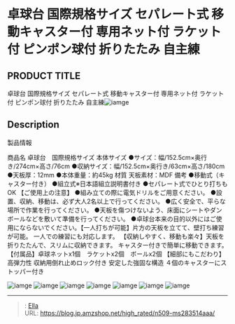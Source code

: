 # 卓球台 国際規格サイズ セパレート式 移動キャスター付 専用ネット付 ラケット付 ピンポン球付 折りたたみ 自主練


## PRODUCT TITLE 

卓球台 国際規格サイズ セパレート式 移動キャスター付 専用ネット付 ラケット付 ピンポン球付 折りたたみ 自主練![iamge](https://b2bfiles1.gigab2b.cn/image/wkseller/305/283514/20210901_7610f6524274ff7fb4a7cc3419bff48a.jpg)

## Description

製品情報

商品名 卓球台　国際規格サイズ 本体サイズ  ●サイズ：幅/152.5cm×奥行き/274cm×高さ/76cm ●収納サイズ：幅/152.5cm×奥行き/63cm×高さ/180cm ●天板厚：12mm ●本体重量：約45kg 材質 天板素材：MDF 備考  ●移動式（キャスター付き） ●組立式※日本語組立説明書付き ●セパレート式でひとり打ちもOK 【ご使用上の注意】  ●組み立ての際に電気ドリルをご用意ください。 ●設置、収納、移動は、必ず大人2名以上で行ってください。 ●広く安全で、平らな場所で作業を行ってください。 ●天板を傷つけないよう、床面にシートやダンボールなどを敷いて準備を行ってください。 ●卓球台本来の目的以外にはご使用にならないでください。【一人打ちが可能】片方の天板を立てて、壁打ち練習が可能。 一人での練習にも対応します。
【収納しやすく、移動も楽々】天板を折りたたんで、スリムに収納できます。 キャスター付きで簡単に移動できます。
【付属品】卓球ネットx1個　ラケットx2個　ボールx2個
【細部にもこだわり】高弾力性 収納用倒れ止めロック付き 安定した強固な構造 ４個のキャスターにストッパー付き






![iamge](https://b2bfiles1.gigab2b.cn/image/wkseller/305/283514/20210901_08e345f922ca40e93d3c53bf31f95b4d.jpg)
![iamge](https://b2bfiles1.gigab2b.cn/image/wkseller/305/20220627_179d5d5588b29825c8132e55fa3e52b9.jpg)
![iamge](https://b2bfiles1.gigab2b.cn/image/wkseller/305/20220627_acd08b2a4c8a2d06b6125600d363cdb1.jpg)
![iamge](https://b2bfiles1.gigab2b.cn/image/wkseller/305/20220627_1c5b804ed94802ce6a8a0efb40e42b54.jpg)
![iamge](https://b2bfiles1.gigab2b.cn/image/wkseller/305/20220627_8b676d6fccdb7137df1688503abee337.jpg)
![iamge](https://b2bfiles1.gigab2b.cn/image/wkseller/305/20220627_a1d8447f6048b91e8bb847fcc5d9b99c.jpg)
![iamge](https://b2bfiles1.gigab2b.cn/image/wkseller/305/20220627_7d3b90cd00ffa4d0347317fa64a8f03d.jpg)


---

> : [Ella](https://blog.jp.amzshop.net/)  
> URL: https://blog.jp.amzshop.net/high_rated/n509-ms283514aaa/  

